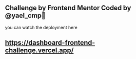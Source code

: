 
## Challenge by Frontend Mentor Coded by @yael_cmp🦖
you can watch the deployment here
## https://dashboard-frontend-challenge.vercel.app/
